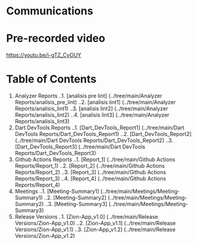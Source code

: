 # Communications

# Pre-recorded video
https://youtu.be/i-gTZ_CyOUY

# Table of Contents
1. Analyzer Reports
..1. [analisis pre lint] (../tree/main/Analyzer Reports/analisis_pre_lint)
..2. [analisis lint1] (../tree/main/Analyzer Reports/analisis_lint1)
..3. [analisis lint2] (../tree/main/Analyzer Reports/analisis_lint2)
..4. [analisis lint3] (../tree/main/Analyzer Reports/analisis_lint3)
2. Dart DevTools Reports
..1. [Dart_DevTools_Report1] (../tree/main/Dart DevTools Reports/Dart_DevTools_Report1)
..2. [Dart_DevTools_Report2] (../tree/main/Dart DevTools Reports/Dart_DevTools_Report2)
..3. [Dart_DevTools_Report3] (../tree/main/Dart DevTools Reports/Dart_DevTools_Report3)
3. Github Actions Reports
..1. [Report_1] (../tree/main/Github Actions Reports/Report_1)
..2. [Report_2] (../tree/main/Github Actions Reports/Report_2)
..3. [Report_3] (../tree/main/Github Actions Reports/Report_3)
..4. [Report_4] (../tree/main/Github Actions Reports/Report_4)
5. Meetings
..1. [Meeting-Summary1] (../tree/main/Meetings/Meeting-Summary1)
..2. [Meeting-Summary2] (../tree/main/Meetings/Meeting-Summary2)
..3. [Meeting-Summary3] (../tree/main/Meetings/Meeting-Summary3)
7. Release Versions
..1. [Zion-App_v1.0] (../tree/main/Release Versions/Zion-App_v1.0)
..2. [Zion-App_v1.1] (../tree/main/Release Versions/Zion-App_v1.1)
..3. [Zion-App_v1.2] (../tree/main/Release Versions/Zion-App_v1.2)
